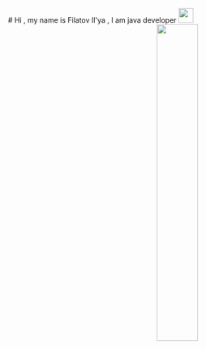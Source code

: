 

<p align="center">
  # Hi , my name is Filatov Il'ya , I am java developer  <img src="https://github.com/TheDudeThatCode/TheDudeThatCode/blob/master/Assets/Hi.gif" width="29px">
  <img src="https://media.giphy.com/media/rdma0nDFZMR32/giphy.gif" width="40%" align="right">
  <br><br>
<!--   <samp>
    Hey!! I'm Sarthak Singhal :wave:
    <br><br>
    I work as a Web :globe_with_meridians: developer!
  </samp> -->
</p>

